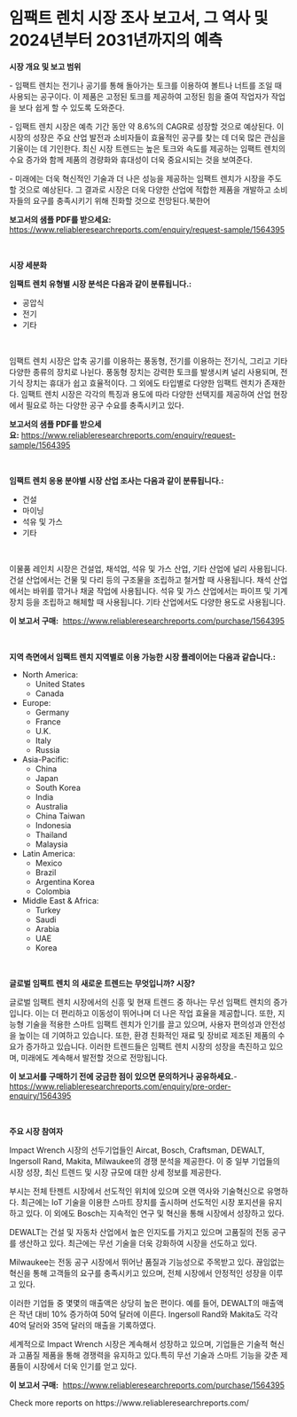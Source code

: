 <p><h1>임팩트 렌치 시장 조사 보고서, 그 역사 및 2024년부터 2031년까지의 예측</h1></p><p><strong>시장 개요 및 보고 범위</strong></p>
<p><p>- 임팩트 렌치는 전기나 공기를 통해 돌아가는 토크를 이용하여 볼트나 너트를 조일 때 사용되는 공구이다. 이 제품은 고정된 토크를 제공하여 고정된 힘을 줄여 작업자가 작업을 보다 쉽게 할 수 있도록 도와준다.</p><p>- 임팩트 렌치 시장은 예측 기간 동안 약 8.6%의 CAGR로 성장할 것으로 예상된다. 이 시장의 성장은 주요 산업 발전과 소비자들이 효율적인 공구를 찾는 데 더욱 많은 관심을 기울이는 데 기인한다. 최신 시장 트렌드는 높은 토크와 속도를 제공하는 임팩트 렌치의 수요 증가와 함께 제품의 경량화와 휴대성이 더욱 중요시되는 것을 보여준다.</p><p>- 미래에는 더욱 혁신적인 기술과 더 나은 성능을 제공하는 임팩트 렌치가 시장을 주도할 것으로 예상된다. 그 결과로 시장은 더욱 다양한 산업에 적합한 제품을 개발하고 소비자들의 요구를 충족시키기 위해 진화할 것으로 전망된다.북한어</p></p>
<p><strong>보고서의 샘플 PDF를 받으세요:</strong> <a href="https://www.reliableresearchreports.com/enquiry/request-sample/1564395">https://www.reliableresearchreports.com/enquiry/request-sample/1564395</a></p>
<p>&nbsp;</p>
<p><strong>시장 세분화</strong></p>
<p><strong>임팩트 렌치 유형별 시장 분석은 다음과 같이 분류됩니다.:</strong></p>
<p><ul><li>공압식</li><li>전기</li><li>기타</li></ul></p>
<p>&nbsp;</p>
<p><p>임팩트 렌치 시장은 압축 공기를 이용하는 풍동형, 전기를 이용하는 전기식, 그리고 기타 다양한 종류의 장치로 나뉜다. 풍동형 장치는 강력한 토크를 발생시켜 널리 사용되며, 전기식 장치는 휴대가 쉽고 효율적이다. 그 외에도 타입별로 다양한 임팩트 렌치가 존재한다. 임팩트 렌치 시장은 각각의 특징과 용도에 따라 다양한 선택지를 제공하여 산업 현장에서 필요로 하는 다양한 공구 수요를 충족시키고 있다.</p></p>
<p><strong>보고서의 샘플 PDF를 받으세요:</strong>&nbsp;<a href="https://www.reliableresearchreports.com/enquiry/request-sample/1564395">https://www.reliableresearchreports.com/enquiry/request-sample/1564395</a></p>
<p>&nbsp;</p>
<p><strong> 임팩트 렌치 응용 분야별 시장 산업 조사는 다음과 같이 분류됩니다.:</strong></p>
<p><ul><li>건설</li><li>마이닝</li><li>석유 및 가스</li><li>기타</li></ul></p>
<p>&nbsp;</p>
<p><p>이물품 레인치 시장은 건설업, 채석업, 석유 및 가스 산업, 기타 산업에 널리 사용됩니다. 건설 산업에서는 건물 및 다리 등의 구조물을 조립하고 철거할 때 사용됩니다. 채석 산업에서는 바위를 깎거나 채굴 작업에 사용됩니다. 석유 및 가스 산업에서는 파이프 및 기계장치 등을 조립하고 해체할 때 사용됩니다. 기타 산업에서도 다양한 용도로 사용됩니다.</p></p>
<p><strong>이 보고서 구매:</strong>&nbsp; <a href="https://www.reliableresearchreports.com/purchase/1564395">https://www.reliableresearchreports.com/purchase/1564395</a></p>
<p>&nbsp;</p>
<p><strong>지역 측면에서 임팩트 렌치 지역별로 이용 가능한 시장 플레이어는 다음과 같습니다.:</strong></p>
<p><ul>
    <li>
        North America:
        <ul>
            <li>United States</li>
            <li>Canada</li>
        </ul>
    </li>
    <li>
        Europe:
        <ul>
            <li>Germany</li>
            <li>France</li>
            <li>U.K.</li>
            <li>Italy</li>
            <li>Russia</li>
        </ul>
    </li>
    <li>
        Asia-Pacific:
        <ul>
            <li>China</li>
            <li>Japan</li>
            <li>South Korea</li>
            <li>India</li>
            <li>Australia</li>
            <li>China Taiwan</li>
            <li>Indonesia</li>
            <li>Thailand</li>
            <li>Malaysia</li>
        </ul>
    </li>
    <li>
        Latin America:
        <ul>
            <li>Mexico</li>
            <li>Brazil</li>
            <li>Argentina Korea</li>
            <li>Colombia</li>
        </ul>
    </li>
    <li>
        Middle East & Africa:
        <ul>
            <li>Turkey</li>
            <li>Saudi</li>
            <li>Arabia</li>
            <li>UAE</li>
            <li>Korea</li>
        </ul>
    </li>
    </ul></p>
<p>&nbsp;</p>
<p><strong>글로벌 임팩트 렌치 의 새로운 트렌드는 무엇입니까? 시장?</strong></p>
<p><p>글로벌 임팩트 렌치 시장에서의 신흥 및 현재 트렌드 중 하나는 무선 임팩트 렌치의 증가입니다. 이는 더 편리하고 이동성이 뛰어나며 더 나은 작업 효율을 제공합니다. 또한, 지능형 기술을 적용한 스마트 임팩트 렌치가 인기를 끌고 있으며, 사용자 편의성과 안전성을 높이는 데 기여하고 있습니다. 또한, 환경 친화적인 재료 및 장비로 제조된 제품의 수요가 증가하고 있습니다. 이러한 트렌드들은 임팩트 렌치 시장의 성장을 촉진하고 있으며, 미래에도 계속해서 발전할 것으로 전망됩니다.</p></p>
<p><strong>이 보고서를 구매하기 전에 궁금한 점이 있으면 문의하거나 공유하세요.</strong>- <a href="https://www.reliableresearchreports.com/enquiry/pre-order-enquiry/1564395">https://www.reliableresearchreports.com/enquiry/pre-order-enquiry/1564395</a></p>
<p>&nbsp;</p>
<p><strong>주요 시장 참여자</strong></p>
<p><p>Impact Wrench 시장의 선두기업들인 Aircat, Bosch, Craftsman, DEWALT, Ingersoll Rand, Makita, Milwaukee의 경쟁 분석을 제공한다. 이 중 일부 기업들의 시장 성장, 최신 트렌드 및 시장 규모에 대한 상세 정보를 제공한다. </p><p>부시는 전체 탄젠트 시장에서 선도적인 위치에 있으며 오랜 역사와 기술혁신으로 유명하다. 최근에는 IoT 기술을 이용한 스마트 장치를 출시하며 선도적인 시장 포지션을 유지하고 있다. 이 외에도 Bosch는 지속적인 연구 및 혁신을 통해 시장에서 성장하고 있다.</p><p>DEWALT는 건설 및 자동차 산업에서 높은 인지도를 가지고 있으며 고품질의 전동 공구를 생산하고 있다. 최근에는 무선 기술을 더욱 강화하여 시장을 선도하고 있다.</p><p>Milwaukee는 전동 공구 시장에서 뛰어난 품질과 기능성으로 주목받고 있다. 끊임없는 혁신을 통해 고객들의 요구를 충족시키고 있으며, 전체 시장에서 안정적인 성장을 이루고 있다.</p><p>이러한 기업들 중 몇몇의 매출액은 상당히 높은 편이다. 예를 들어, DEWALT의 매출액은 작년 대비 10% 증가하여 50억 달러에 이른다. Ingersoll Rand와 Makita도 각각 40억 달러와 35억 달러의 매출을 기록하였다.</p><p>세계적으로 Impact Wrench 시장은 계속해서 성장하고 있으며, 기업들은 기술적 혁신과 고품질 제품을 통해 경쟁력을 유지하고 있다.특히 무선 기술과 스마트 기능을 갖춘 제품들이 시장에서 더욱 인기를 얻고 있다.</p></p>
<p><strong>이 보고서 구매:</strong>&nbsp;&nbsp;<a href="https://www.reliableresearchreports.com/purchase/1564395">https://www.reliableresearchreports.com/purchase/1564395</a></p>
<p>Check more reports on https://www.reliableresearchreports.com/</p>
